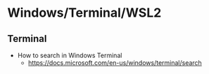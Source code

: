# Windows/Terminal/WSL2

## Terminal

- How to search in Windows Terminal
  - https://docs.microsoft.com/en-us/windows/terminal/search
